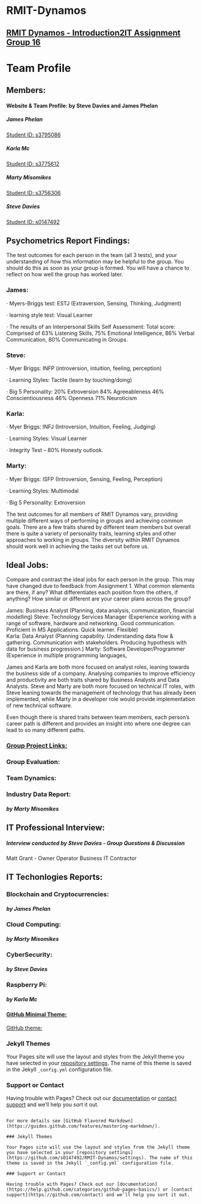 # RMIT-Dynamos
## [RMIT Dynamos - Introduction2IT Assignment Group 16](https://s0147492.github.io/RMIT-Dynamos/)


# Team Profile
## Members:
#### Website & Team Profile:  by Steve Davies and James Phelan

##### James Phelan
[Student ID: s3795086](https://j-phelan.github.io)

##### Karla Mc
[Student ID: s3775612](https://kammac80.github.io/Karla-My-Profile/)

##### Marty Misomikes
[Student ID: s3756306](https://imiso89.github.io/Marty-Misomikes/)

##### Steve Davies
[Student ID: s0147492](https://s0147492.github.io/Intro2IT/)



## Psychometrics Report Findings:

The test outcomes for each person in the team (all 3 tests), and your understanding of how this information may be helpful to the group. You should do this as soon as your group is formed. You will have a chance to reflect on how well the group has worked later.

### James:

· Myers-Briggs test: ESTJ (Extraversion, Sensing, Thinking, Judgment)

· learning style test: Visual Learner

· The results of an Interpersonal Skills Self Assessment: Total score: Comprised of 63% Listening Skills, 75% Emotional Intelligence, 86% Verbal Communication, 80% Communicating in Groups.

### Steve:

· Myer Briggs: INFP (introversion, intuition, feeling, perception)

· Learning Styles: Tactile (learn by touching/doing)

· Big 5 Personality: 20% Extroversion 84% Agreeableness 46% Conscientiousness 46% Openness 71% Neuroticism

### Karla:

· Myer Briggs: INFJ (Introversion, Intuition, Feeling, Judging)

· Learning Styles: Visual Learner

· Integrity Test – 80% Honesty outlook.

### Marty:

· Myer Briggs: ISFP (Introversion, Sensing, Feeling, Perception)

· Learning Styles: Multimodal

· Big 5 Personality: Extroversion

The test outcomes for all members of RMIT Dynamos vary, providing multiple different ways of performing in groups and achieving common goals. There are a few traits shared by different team members but overall there is quite a variety of personality traits, learning styles and other approaches to working in groups. The diversity within RMIT Dynamos should work well in achieving the tasks set out before us.

## Ideal Jobs:
  
Compare and contrast the ideal jobs for each person in the group. This may have changed due to feedback from Assignment 1. What common elements are there, if any? What differentiates each position from the others, if anything? How similar or different are your career plans across the group?  
  
  
James: Business Analyst (Planning, data analysis, communication, financial modelling) 
Steve: Technology Services Manager (Experience working with a range of software, hardware and networking. Good communication. Proficient in MS Applications. Quick learner. Flexible)  
Karla: Data Analyst (Planning capability. Understanding data flow & gathering. Communication with stakeholders. Producing hypothesis with data for business progression.) 
Marty: Software Developer/Programmer (Experience in multiple programming languages,  
  
James and Karla are both more focused on analyst roles, leaning towards the business side of a company. Analysing companies to improve efficiency and productivity are both traits shared by Business Analysts and Data Analysts. Steve and Marty are both more focused on technical IT roles, with Steve leaning towards the management of technology that has already been implemented, while Marty in a developer role would provide implementation of new technical software.  
  
Even though there is shared traits between team members, each person’s career path is different and provides an insight into where one degree can lead to so many different paths. 
 


### [Group Project Links:](https://s0147492.github.io/RMIT-Dynamos/)


### Group Evaluation:


### Team Dynamics:




### Industry Data Report:
##### by Marty Misomikes









## IT Professional Interview: 
##### Interview conducted by Steve Davies - Group Questions & Discussion
Matt Grant - Owner Operator Business IT Contractor















## IT Techonlogies Reports:

### Blockchain and Cryptocurrencies:
##### by James Phelan

### Cloud Computing:
##### by Marty Misomikes

### CyberSecurity:
##### by Steve Davies

### Raspberry Pi:
##### by Karla Mc






#### [GitHub Minimal Theme:](https://jekyllthemes.io/theme/minimal)
[GitHub theme:](https://github.com/orderedlist/minimal)



### Jekyll Themes

Your Pages site will use the layout and styles from the Jekyll theme you have selected in your [repository settings](https://github.com/s0147492/RMIT-Dynamos/settings). The name of this theme is saved in the Jekyll `_config.yml` configuration file.

### Support or Contact

Having trouble with Pages? Check out our [documentation](https://help.github.com/categories/github-pages-basics/) or [contact support](https://github.com/contact) and we’ll help you sort it out.




```

For more details see [GitHub Flavored Markdown](https://guides.github.com/features/mastering-markdown/).

### Jekyll Themes

Your Pages site will use the layout and styles from the Jekyll theme you have selected in your [repository settings](https://github.com/s0147492/RMIT-Dynamos/settings). The name of this theme is saved in the Jekyll `_config.yml` configuration file.

### Support or Contact

Having trouble with Pages? Check out our [documentation](https://help.github.com/categories/github-pages-basics/) or [contact support](https://github.com/contact) and we’ll help you sort it out.
